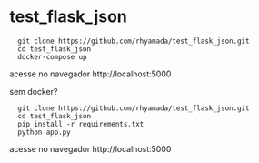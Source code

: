 # test_flask_json

```
  git clone https://github.com/rhyamada/test_flask_json.git
  cd test_flask_json
  docker-compose up
```
acesse no navegador http://localhost:5000


sem docker?

```
  git clone https://github.com/rhyamada/test_flask_json.git
  cd test_flask_json
  pip install -r requirements.txt
  python app.py 
```

acesse no navegador http://localhost:5000
